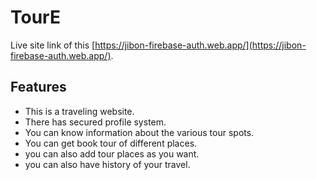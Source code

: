 # TourE

Live site link of this [https://jibon-firebase-auth.web.app/](https://jibon-firebase-auth.web.app/).

## Features
- This is a traveling website.
- There has  secured profile system.
- You can know information about the various tour spots.
- You can get book tour of different places.
- you can also add tour places as you want.
- you can also have history of your travel.
